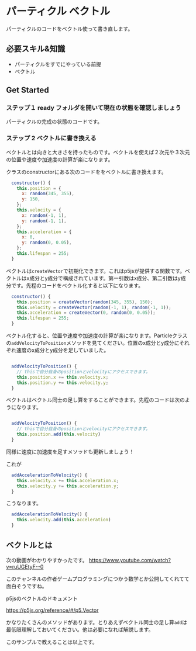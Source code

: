 # パーティクル ベクトル

パーティクルのコードをベクトル使って書き直します。

## 必要スキル&知識

- パーティクルをすでにやっている前提
- ベクトル

## Get Started

### ステップ１ ready フォルダを開いて現在の状態を確認しましょう

パーティクルの完成の状態のコードです。

### ステップ 2 ベクトルに書き換える

ベクトルとは向きと大きさを持ったものです。ベクトルを使えば２次元や３次元の位置や速度や加速度の計算が楽になります。

クラスのconstructorにある次のコードををベクトルに書き換えます。
```js
  constructor() {
    this.position = {
      x: random(345, 355),
      y: 150,
    };
    this.velocity = {
      x: random(-1, 1),
      y: random(-1, 1),
    };
    this.acceleration = {
      x: 0,
      y: random(0, 0.05),
    };
    this.lifespan = 255;
  }
```

ベクトルは`createVector`で初期化できます。これはp5jsが提供する関数です。ベクトルはx成分とy成分で構成されています。第一引数はx成分、第二引数はy成分です。先程のコードをベクトル化すると以下になります。

```js
  constructor() {
    this.position = createVector(random(345, 355), 150);
    this.velocity = createVector(random(-1, 1), random(-1, 1));
    this.acceleration = createVector(0, random(0, 0.05));
    this.lifespan = 255;
  }
```

ベクトル化すると、位置や速度や加速度の計算が楽になります。Particleクラスの`addVelocityToPosition`メソッドを見てください。位置のx成分とy成分にそれぞれ速度のx成分とy成分を足していました。

```js

  addVelocityToPosition() {
    // thisで自分自身のpositionとvelocityにアクセスできます。
    this.position.x += this.velocity.x;
    this.position.y += this.velocity.y;
  }
```

ベクトルはベクトル同士の足し算をすることができます。先程のコードは次のようになります。


```js

  addVelocityToPosition() {
    // thisで自分自身のpositionとvelocityにアクセスできます。
    this.position.add(this.velocity)
  }
```

同様に速度に加速度を足すメソッドも更新しましょう！

これが
```js
  addAccelerationToVelocity() {
    this.velocity.x += this.acceleration.x;
    this.velocity.y += this.acceleration.y;
  }
```

こうなります。
```js
  addAccelerationToVelocity() {
    this.velocity.add(this.acceleration)
  }
```

## ベクトルとは

次の動画がわかりやすかったです。
https://www.youtube.com/watch?v=ruUGEtyF--0

このチャンネルの作者ゲームプログラミングにつかう数学とか公開してくれてて面白そうですね。

p5jsのベクトルのドキュメント

https://p5js.org/reference/#/p5.Vector

かなりたくさんのメソッドがあります。とりあえずベクトル同士の足し算`add`は最低限理解しておいてください。他は必要になれば解説します。

このサンプルで教えることは以上です。